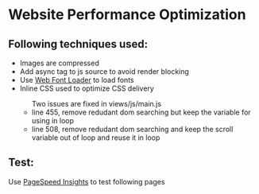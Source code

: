 <h1>Website Performance Optimization</h1>  
<h2>Following techniques used:</h2>  
<ul>
    <li>Images are compressed</li>
    <li>Add async tag to js source to avoid render blocking</li>
    <li>Use <a href ="https://github.com/typekit/webfontloader">Web Font Loader</a> to load fonts</li>
    <li>Inline CSS used to optimize CSS delivery</a></li>
    <ul>Two issues are fixed in views/js/main.js
        <li>line 455, remove redudant dom searching but keep the variable for using in loop</li>
        <li>line 508, remove redudant dom searching and keep the scroll variable out of loop and reuse it in loop</li>
    </ul>
</ul>

<h2>Test:</h2>
<p>Use <a href="https://developers.google.com/speed/pagespeed/insights/">PageSpeed Insights</a> to test following pages</p>